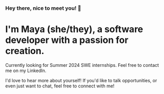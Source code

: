 ### Hey there, nice to meet you! 👋

# I'm Maya (she/they), a software developer with a passion for creation.
Currently looking for Summer 2024 SWE internships. Feel free to contact me on my LinkedIn.

I'd love to hear more about yourself! If you'd like to talk opportunities, or even just want to chat, feel free to connect with me!
